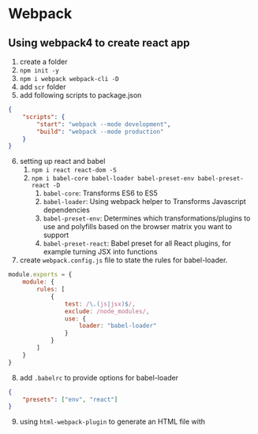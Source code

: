 # Webpack
## Using webpack4 to create react app
1. create a folder
2. `npm init -y`
3. `npm i webpack webpack-cli -D`
4. add `scr` folder
5. add following scripts to package.json
```json
{
    "scripts": {
        "start": "webpack --mode development",
        "build": "webpack --mode production"
    }
}
```
6. setting up react and babel
    1. `npm i react react-dom -S`
    2. `npm i babel-core babel-loader babel-preset-env babel-preset-react -D`
        1. `babel-core`: Transforms ES6 to ES5
        2. `babel-loader`: Using webpack helper to Transforms Javascript dependencies
        3. `babel-preset-env`: Determines which transformations/plugins to use and polyfills based on the browser matrix you want to support
        4. `babel-preset-react`: Babel preset for all React plugins, for example turning JSX into functions
7. create `webpack.config.js` file to state the rules for babel-loader.
```js
module.exports = {
    module: {
        rules: [
            {
                test: /\.(js|jsx)$/,
                exclude: /node_modules/,
                use: {
                    loader: "babel-loader"
                }
            }
        ]
    }
}
```
8. add `.babelrc` to provide options for babel-loader
```json
{
    "presets": ["env", "react"]
}
```
9. using `html-webpack-plugin` to generate an HTML file with <script> injected, writes this to `dist/index.html` and minifies the file.
    1.  `npm i html-webpack-plugin -D`
    2.  update webpack.config.js
    ```js
    const HtmlWebpackPlugin = require("html-webpack-plugin");

    const htmlPlugin = new HtmlWebpackPlugin({
        template: "./src/index.html",
        filename: "./index.html"
    });

    module.exports = {
        plugins: [htmlPlugin]
    }
    ```
10. setting up webpack-dev-server
    1. `npm i webpack-dev-server`
    2. update package.json
    ```json
    {
        "scripts": {
            "start": "webpack-dev-server --mode development --open"
        }
    }
    ```

## Development
### Using source maps
- webpack.config.js
    ```js
    devtools: 'inline-source-map'
    ```
### The way to automatically compile code changes
- webpack's Watch Mode
    - package.json
        ```json
        {
            "scripts": {
                "watch": "webpack --watch"
            }
        }
        ```
- [webpack-dev-server](https://webpack.js.org/configuration/dev-server/) - provides you with a simple web server and the ability to use live reloading
    - `npm i --save-dev webpack-dev-server`
    - webpack.config.js
        ```js
        module.exports = {
            devServer: {
                contentBase: path.join(__dirname, 'dist'),
                port: 9000
         }
        }
        ```
- webpack-dev-middleware
    - `npm i --save-dev express webpack-dev-middleware`
    - webpack.config.js
        ```js
        module.exports = {
            output: {
                publicPath: '/'
            }
        }
        ```
    - server.js
        ```js
        const app = express();
        const config = require('./webpack.config.js');
        const compiler = webpack(config);

        app.use(webpackDevMiddleware(compiler, {
            publicPath: config.output.publicPath
        }));
        ```
    - package.json
        ```json
        {
            "scripts": {
                "server": "node server.js"
            }
        }
        ```
## Hot Module Replacement
- If you took the route of using `webpack-dev-middleware` instead of `webpack-dev-server`, please use the `webpack-hot-middleware` package to enable HMR on your custom server or application.  
- using webpack-dev-server with hot load
    - webpack.config.js
        ```js
        const webpack = require('webpack');
        module.exports = {
            entry: {
                app: './src/index.js'
            },
            devServer: {
                hot: true
            },
            plugins: [
                new webpack.HotModuleReplacementPlugin()
            ]
        }
        ```
    - index.js
        ```js
        if (module.hot) {
            module.hot.accept('./print.js', function() {
                console.log('Accepting the updated printMe module!');
                print();
            })
        }
        ```
- using webpack-dev-server with hot load via the Node.js API
    - dev-server.js
        ```js
        const webpackDevServer = require('webpack-dev-server');
        const webpack = require('webpack');

        const config = require('./webpack.config.js');
        const options = {
            contentBase: './dist',
            hot: true,
            host: 'localhost'
        };

        webpackDevServer.addDevServerEntrypoints(config, options);
        const compiler = webpack(config);
        const server = new webpackDevServer(compiler, options);

        server.listen(5000, 'localhost', () => {
            console.log('dev server listening on port 5000');
        });
        ```        
- HMR with stylesheets
    - `npm i --save-dev style-loader css-loader`
    - webpack.config.js
        ```js
        module.exports = {
            module: {
                rules: [
                    {
                        test: /\.css$/,
                        use: ['style-loader', 'css-loader']
                    }
                ]
            }
        }
        ```
    - index.js
        ```js
        import './styles.css';
        ```

## npm scripts
- `npx webpack --config webpack.config.js`
- `webpack`
- `webpack --watch`


## Resources
- [webpack-guides](https://webpack.js.org/guides/)
- [hot-module-replacement](https://webpack.js.org/guides/hot-module-replacement/)
    - [react-hot-loader](https://github.com/gaearon/react-hot-loader)
    - [vue-loader](https://github.com/vuejs/vue-loader)
- [using-webpack4-to-create-react-app](https://medium.freecodecamp.org/part-1-react-app-from-scratch-using-webpack-4-562b1d231e75)
- [Fixing the "cannot GET /URL" error on refresh with React Router ](https://tylermcginnis.com/react-router-cannot-get-url-refresh/)
